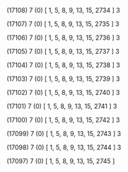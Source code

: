 (17108) 7 (0) [ 1, 5, 8, 9, 13, 15, 2734 ] 3 


(17107) 7 (0) [ 1, 5, 8, 9, 13, 15, 2735 ] 3 


(17106) 7 (0) [ 1, 5, 8, 9, 13, 15, 2736 ] 3 


(17105) 7 (0) [ 1, 5, 8, 9, 13, 15, 2737 ] 3 


(17104) 7 (0) [ 1, 5, 8, 9, 13, 15, 2738 ] 3 


(17103) 7 (0) [ 1, 5, 8, 9, 13, 15, 2739 ] 3 


(17102) 7 (0) [ 1, 5, 8, 9, 13, 15, 2740 ] 3 


(17101) 7 (0) [ 1, 5, 8, 9, 13, 15, 2741 ] 3 


(17100) 7 (0) [ 1, 5, 8, 9, 13, 15, 2742 ] 3 


(17099) 7 (0) [ 1, 5, 8, 9, 13, 15, 2743 ] 3 


(17098) 7 (0) [ 1, 5, 8, 9, 13, 15, 2744 ] 3 


(17097) 7 (0) [ 1, 5, 8, 9, 13, 15, 2745 ]  

